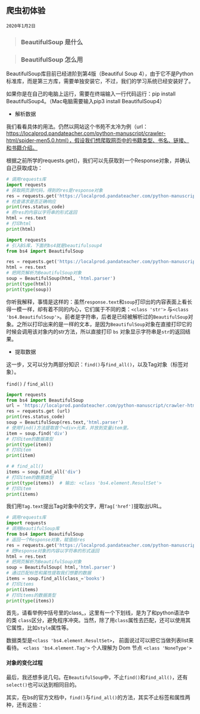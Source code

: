 ## 爬虫初体验
`2020年1月2日`

>### BeautifulSoup 是什么

>### BeautifulSoup 怎么用
BeautifulSoup库目前已经进阶到第4版（Beautiful Soup 4），由于它不是Python标准库，而是第三方库，需要单独安装它，不过，我们的学习系统已经安装好了。

如果你是在自己的电脑上运行，需要在终端输入一行代码运行：pip install BeautifulSoup4。（Mac电脑需要输入pip3 install BeautifulSoup4）

- 解析数据

我们看看具体的用法。仍然以网站这个书苑不太冷为例（url：https://localprod.pandateacher.com/python-manuscript/crawler-html/spider-men5.0.html），假设我们想爬取网页中的书籍类型、书名、链接、和书籍介绍。

根据之前所学的requests.get()，我们可以先获取到一个Response对象，并确认自己获取成功：

```python
# 调用requests库
import requests
# 获取网页源代码，得到的res是response对象
res = requests.get('https://localprod.pandateacher.com/python-manuscript/crawler-html/spider-men5.0.html') 
# 检查请求是否正确响应
print(res.status_code)
# 把res的内容以字符串的形式返回
html = res.text 
# 打印html
print(html)
```
```python
import requests
# 引入BS库，下面的bs4就是beautifulsoup4
from bs4 import BeautifulSoup

res = requests.get('https://localprod.pandateacher.com/python-manuscript/crawler-html/spider-men5.0.html')
html = res.text
# 把网页解析为BeautifulSoup对象
soup = BeautifulSoup(html, 'html.parser')
print(type(html))
print(type(soup))

```
你听我解释，事情是这样的：虽然`response.text`和`soup`打印出的内容表面上看长得一模一样，却有着不同的内心，它们属于不同的类：`<class 'str'>` 与`<class 'bs4.BeautifulSoup'>`。前者是字符串，后者是已经被解析过的`BeautifulSoup`对象。之所以打印出来的是一样的文本，是因为`BeautifulSoup`对象在直接打印它的时候会调用该对象内的str方法，所以直接打印 `bs` 对象显示字符串是`str`的返回结果。

- 提取数据

这一步，又可以分为两部分知识：`find()`与`find_all()`，以及Tag对象（标签对象）。

`find()` / `find_all()`
```python
import requests
from bs4 import BeautifulSoup
url = 'https://localprod.pandateacher.com/python-manuscript/crawler-html/spder-men0.0.html'
res = requests.get (url)
print(res.status_code)
soup = BeautifulSoup(res.text,'html.parser')
# 使用find()方法提取首个<div>元素，并放到变量item里。
item = soup.find('div') 
# 打印item的数据类型
print(type(item))
# 打印item  
print(item)    

# # find_all()
items = soup.find_all('div')   
# 打印item的数据类型
print(type(items))  # 输出: <class 'bs4.element.ResultSet'>
# 打印item  
print(items)    
```


我们用`Tag.text`提出Tag对象中的文字，用`Tag['href']`提取出URL。
```python
# 调用requests库
import requests
# 调用BeautifulSoup库 
from bs4 import BeautifulSoup 
# 返回一个Response对象，赋值给res
res = requests.get('https://localprod.pandateacher.com/python-manuscript/crawler-html/spider-men5.0.html')
# 把Response对象的内容以字符串的形式返回
html = res.text
# 把网页解析为BeautifulSoup对象
soup = BeautifulSoup( html,'html.parser') 
# 通过匹配标签和属性提取我们想要的数据
items = soup.find_all(class_='books') 
# 打印items
print(items) 
# 打印items的数据类型
print(type(items)) 
```
首先，请看举例中括号里的class_，这里有一个下划线，是为了和python语法中的类 `class`区分，避免程序冲突。当然，除了用`class`属性去匹配，还可以使用其它属性，比如`style`属性等。

数据类型是`<class 'bs4.element.ResultSet>`， 前面说过可以把它当做列表list来看待。
`<class 'bs4.element.Tag'>` 个人理解为 Dom 节点
`<class 'NoneType'>`

#### 对象的变化过程


最后，我还想多说几句。在`BeautifulSoup`中，不止`find()`和`find_all()`，还有`select()`也可以达到相同目的。

其实，在bs的官方文档中，`find()`与`find_all()`的方法，其实不止标签和属性两种，还有这些：

